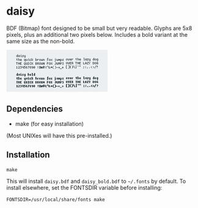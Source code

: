 daisy
=====

BDF (Bitmap) font designed to be small but very readable. Glyphs are
5x8 pixels, plus an additional two pixels below. Includes a bold variant
at the same size as the non-bold.

![daisy](daisy.png)

Dependencies
------------

- make (for easy installation)

(Most UNIXes will have this pre-installed.)

Installation
------------

    make

This will install `daisy.bdf` and `daisy_bold.bdf` to `~/.fonts` by
default. To install elsewhere, set the FONTSDIR variable before
installing:

    FONTSDIR=/usr/local/share/fonts make
